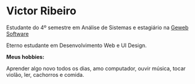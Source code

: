 <h1>Victor Ribeiro</h1>
<span>Estudante do 4º semestre em Análise de Sistemas e estagiário na <a target="_blank" href="https://www.geweb.com.br/">Geweb Software
</a></span>
<p>Eterno estudante em Desenvolvimento Web e UI Design.</p>
<b>Meus hobbies:</b>
<p>Aprender algo novo todos os dias, amo computador, ouvir música, tocar violão, ler, cachorros e comida.</p>
